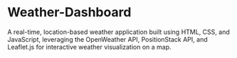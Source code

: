 # Weather-Dashboard
A real-time, location-based weather application built using HTML, CSS, and JavaScript, leveraging the OpenWeather API, PositionStack API, and Leaflet.js for interactive weather visualization on a map.
